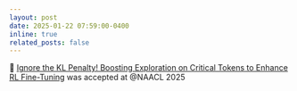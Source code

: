 ```yaml
---
layout: post
date: 2025-01-22 07:59:00-0400
inline: true
related_posts: false
---
```


🥳 [Ignore the KL Penalty! Boosting Exploration on Critical Tokens to Enhance RL Fine-Tuning]() was accepted at @NAACL 2025
